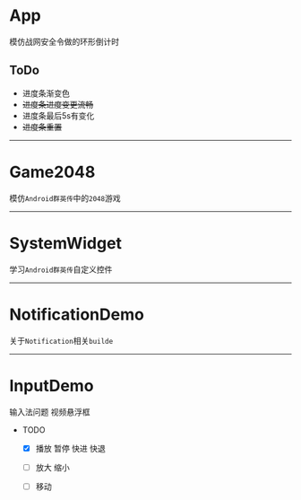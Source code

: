 # App
模仿战网安全令做的环形倒计时
## ToDo
- 进度条渐变色
- ~~进度条进度变更流畅~~
- 进度条最后5s有变化
- ~~进度条重置~~

------

# Game2048
模仿`Android群英传`中的`2048`游戏

------

# SystemWidget
学习`Android群英传`自定义控件

----------

# NotificationDemo
关于`Notification`相关`builde`

----------

# InputDemo
输入法问题
视频悬浮框
  - TODO
    - [X] 播放 暂停 快进 快退
    - [ ] 放大 缩小 
    - [ ] 移动

